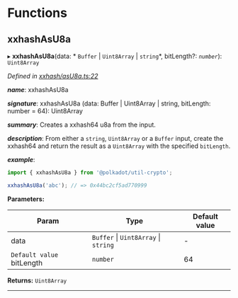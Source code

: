 

# Functions

<a id="xxhashasu8a"></a>

##  xxhashAsU8a

▸ **xxhashAsU8a**(data: * `Buffer` &#124; `Uint8Array` &#124; `string`*, bitLength?: *`number`*): `Uint8Array`

*Defined in [xxhash/asU8a.ts:22](https://github.com/polkadot-js/common/blob/7153110/packages/util-crypto/src/xxhash/asU8a.ts#L22)*

*__name__*: xxhashAsU8a

*__signature__*: xxhashAsU8a (data: Buffer | Uint8Array | string, bitLength: number = 64): Uint8Array

*__summary__*: Creates a xxhash64 u8a from the input.

*__description__*: From either a `string`, `Uint8Array` or a `Buffer` input, create the xxhash64 and return the result as a `Uint8Array` with the specified `bitLength`.

*__example__*:   

```javascript
import { xxhashAsU8a } from '@polkadot/util-crypto';

xxhashAsU8a('abc'); // => 0x44bc2cf5ad770999
```

**Parameters:**

| Param | Type | Default value |
| ------ | ------ | ------ |
| data |  `Buffer` &#124; `Uint8Array` &#124; `string`| - |
| `Default value` bitLength | `number` | 64 |

**Returns:** `Uint8Array`

___

